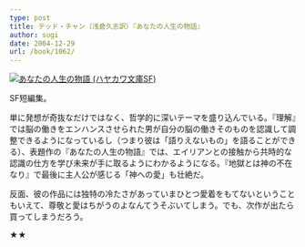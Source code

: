 ```yaml
---
type: post
title: テッド・チャン（浅倉久志訳）『あなたの人生の物語』
author: sugi
date: 2004-12-29
url: /book/1062/
---
```

<a href="http://www.amazon.co.jp/exec/obidos/ASIN/4150114587/chezsugi-22/ref=nosim/" name="amazletlink" target="_blank"><img src="http://ecx.images-amazon.com/images/I/51191C0153L.jpg" alt="あなたの人生の物語 (ハヤカワ文庫SF)" style="border: none;" class="alignleft" /></a>

SF短編集。

単に発想が奇抜なだけではなく、哲学的に深いテーマを盛り込んでいる。『理解』では脳の働きをエンハンスさせられた男が自分の脳の働きそのものを認識して調整できるようになっているし（つまり彼は「語りえないもの」を語ることができる）、表題作の『あなたの人生の物語』では、エイリアンとの接触から共時的な認識の仕方を学び未来が手に取るようにわかるようになる。『地獄とは神の不在なり』で最後に主人公が感じる「神への愛」も壮絶だ。

反面、彼の作品には独特の冷たさがあっていまひとつ愛着をもてないということもいえて、尊敬と愛はちがうのよなんてうそぶいてしまう。でも、次作が出たら買ってしまうだろう。

★★
